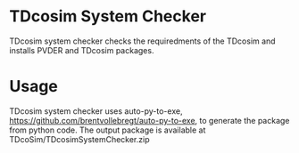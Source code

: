 # TDcosim System Checker
TDcosim system checker checks the requiredments of the TDcosim and installs PVDER and TDcosim packages.

# Usage
TDcosim system checker uses auto-py-to-exe, https://github.com/brentvollebregt/auto-py-to-exe, to generate the package from python code.
The output package is available at TDcoSim/TDcosimSystemChecker.zip
